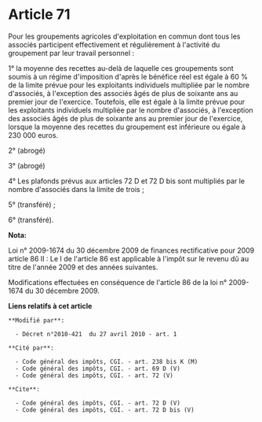 # Article 71

Pour les groupements agricoles d'exploitation en commun dont tous les associés participent effectivement et régulièrement à
l'activité du groupement par leur travail personnel : 

1° la moyenne des recettes au-delà de laquelle ces groupements sont soumis à un régime d'imposition d'après le bénéfice réel
est égale à 60 % de la limite prévue pour les exploitants individuels multipliée par le nombre d'associés, à l'exception des
associés âgés de plus de soixante ans au premier jour de l'exercice. Toutefois, elle est égale à la limite prévue pour les
exploitants individuels multipliée par le nombre d'associés, à l'exception des associés âgés de plus de soixante ans au
premier jour de l'exercice, lorsque la moyenne des recettes du groupement est inférieure ou égale à 230 000 euros. 

2° (abrogé) 

3° (abrogé) 

4° Les plafonds prévus aux articles 72 D et 72 D bis sont multipliés par le nombre d'associés dans la limite de trois ; 

5° (transféré) ; 

6° (transféré).

**Nota:**

Loi n° 2009-1674 du 30 décembre 2009 de finances rectificative pour 2009 article 86 II : Le I de l'article 86 est applicable
à l'impôt sur le revenu dû au titre de l'année 2009 et des années suivantes.

Modifications effectuées en conséquence de l'article 86 de la loi n° 2009-1674 du 30 décembre 2009.

**Liens relatifs à cet article**

	**Modifié par**:

	  - Décret n°2010-421  du 27 avril 2010 - art. 1

	**Cité par**:

	  - Code général des impôts, CGI. - art. 238 bis K (M)
	  - Code général des impôts, CGI. - art. 69 D (V)
	  - Code général des impôts, CGI. - art. 72 (V)

	**Cite**:

	  - Code général des impôts, CGI. - art. 72 D (V)
	  - Code général des impôts, CGI. - art. 72 D bis (V)
